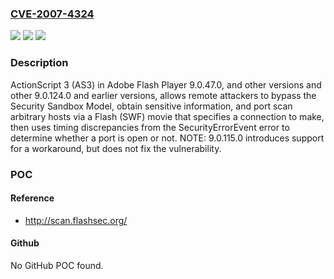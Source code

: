 ### [CVE-2007-4324](https://cve.mitre.org/cgi-bin/cvename.cgi?name=CVE-2007-4324)
![](https://img.shields.io/static/v1?label=Product&message=n%2Fa&color=blue)
![](https://img.shields.io/static/v1?label=Version&message=n%2Fa&color=blue)
![](https://img.shields.io/static/v1?label=Vulnerability&message=n%2Fa&color=brighgreen)

### Description

ActionScript 3 (AS3) in Adobe Flash Player 9.0.47.0, and other versions and other 9.0.124.0 and earlier versions, allows remote attackers to bypass the Security Sandbox Model, obtain sensitive information, and port scan arbitrary hosts via a Flash (SWF) movie that specifies a connection to make, then uses timing discrepancies from the SecurityErrorEvent error to determine whether a port is open or not.  NOTE: 9.0.115.0 introduces support for a workaround, but does not fix the vulnerability.

### POC

#### Reference
- http://scan.flashsec.org/

#### Github
No GitHub POC found.

